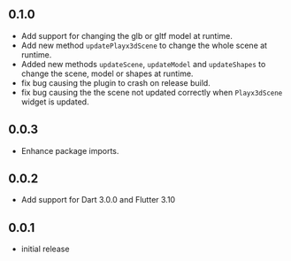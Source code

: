 ## 0.1.0
- Add support for changing the glb or gltf model at runtime.
- Add new method `updatePlayx3dScene` to change the whole scene at runtime.
- Added new methods `updateScene`, `updateModel` and `updateShapes` to change the scene, model or shapes at runtime.
- fix bug causing the plugin to crash on release build.
- fix bug causing the the scene not updated correctly when `Playx3dScene` widget is updated.

## 0.0.3
- Enhance package imports.

## 0.0.2
- Add support for Dart 3.0.0 and Flutter 3.10

## 0.0.1
- initial release